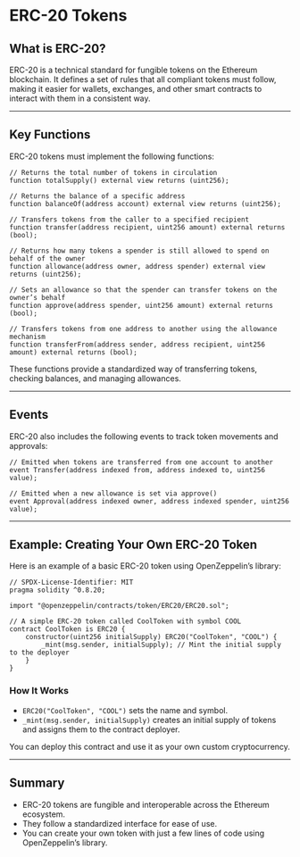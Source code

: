 # ERC-20 Tokens

## What is ERC-20?

ERC-20 is a technical standard for fungible tokens on the Ethereum blockchain. It defines a set of rules that all compliant tokens must follow, making it easier for wallets, exchanges, and other smart contracts to interact with them in a consistent way.

---

## Key Functions

ERC-20 tokens must implement the following functions:

```solidity
// Returns the total number of tokens in circulation
function totalSupply() external view returns (uint256);

// Returns the balance of a specific address
function balanceOf(address account) external view returns (uint256);

// Transfers tokens from the caller to a specified recipient
function transfer(address recipient, uint256 amount) external returns (bool);

// Returns how many tokens a spender is still allowed to spend on behalf of the owner
function allowance(address owner, address spender) external view returns (uint256);

// Sets an allowance so that the spender can transfer tokens on the owner’s behalf
function approve(address spender, uint256 amount) external returns (bool);

// Transfers tokens from one address to another using the allowance mechanism
function transferFrom(address sender, address recipient, uint256 amount) external returns (bool);
```

These functions provide a standardized way of transferring tokens, checking balances, and managing allowances.

---

## Events

ERC-20 also includes the following events to track token movements and approvals:

```solidity
// Emitted when tokens are transferred from one account to another
event Transfer(address indexed from, address indexed to, uint256 value);

// Emitted when a new allowance is set via approve()
event Approval(address indexed owner, address indexed spender, uint256 value);
```

---

## Example: Creating Your Own ERC-20 Token

Here is an example of a basic ERC-20 token using OpenZeppelin’s library:

```solidity
// SPDX-License-Identifier: MIT
pragma solidity ^0.8.20;

import "@openzeppelin/contracts/token/ERC20/ERC20.sol";

// A simple ERC-20 token called CoolToken with symbol COOL
contract CoolToken is ERC20 {
    constructor(uint256 initialSupply) ERC20("CoolToken", "COOL") {
        _mint(msg.sender, initialSupply); // Mint the initial supply to the deployer
    }
}
```

### How It Works

- `ERC20("CoolToken", "COOL")` sets the name and symbol.
- `_mint(msg.sender, initialSupply)` creates an initial supply of tokens and assigns them to the contract deployer.

You can deploy this contract and use it as your own custom cryptocurrency.

---

## Summary

- ERC-20 tokens are fungible and interoperable across the Ethereum ecosystem.
- They follow a standardized interface for ease of use.
- You can create your own token with just a few lines of code using OpenZeppelin’s library.